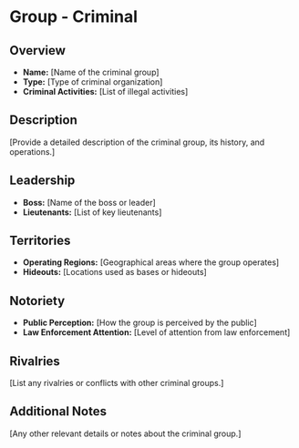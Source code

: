 # Group - Criminal

## Overview
- **Name:** [Name of the criminal group]
- **Type:** [Type of criminal organization]
- **Criminal Activities:** [List of illegal activities]

## Description
[Provide a detailed description of the criminal group, its history, and operations.]

## Leadership
- **Boss:** [Name of the boss or leader]
- **Lieutenants:** [List of key lieutenants]

## Territories
- **Operating Regions:** [Geographical areas where the group operates]
- **Hideouts:** [Locations used as bases or hideouts]

## Notoriety
- **Public Perception:** [How the group is perceived by the public]
- **Law Enforcement Attention:** [Level of attention from law enforcement]

## Rivalries
[List any rivalries or conflicts with other criminal groups.]

## Additional Notes
[Any other relevant details or notes about the criminal group.]
